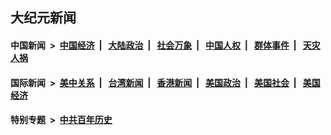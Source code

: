 ## 大纪元新闻

#### 中国新闻 &nbsp;>&nbsp; [中国经济](indexes/ncid283/README.md?05080445) &nbsp;| &nbsp; [大陆政治](indexes/ncid277/README.md?05080445) &nbsp;| &nbsp; [社会万象](indexes/ncid282/README.md?05080445) &nbsp;| &nbsp; [中国人权](indexes/ncid278/README.md?05080445) &nbsp;| &nbsp; [群体事件](indexes/ncid279/README.md?05080445) &nbsp;| &nbsp; [天灾人祸](indexes/ncid280/README.md?05080445)

#### 国际新闻 &nbsp;>&nbsp; [美中关系](indexes/nf1412576/README.md?05080445) &nbsp;| &nbsp; [台湾新闻](indexes/ncid1349361/README.md?05080445) &nbsp;| &nbsp; [香港新闻](indexes/ncid1349362/README.md?05080445) &nbsp;| &nbsp; [美国政治](indexes/ncid1078159/README.md?05080445) &nbsp;| &nbsp; [美国社会](indexes/ncid1078160/README.md?05080445) &nbsp;| &nbsp; [美国经济](indexes/ncid1078158/README.md?05080445)

#### 特别专题 &nbsp;>&nbsp; [中共百年历史](https://github.com/epoch-news/epoch-special/blob/master/README.md?05080445)  
